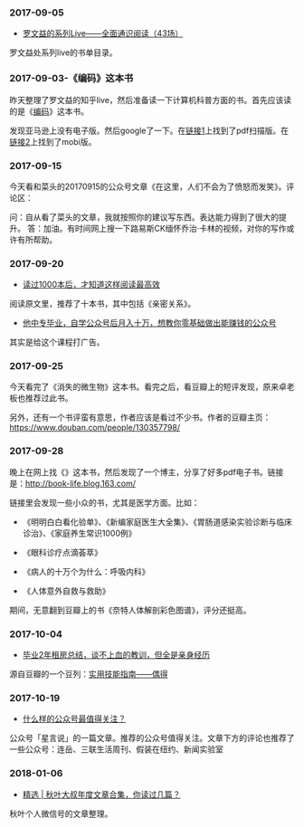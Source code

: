 




### 2017-09-05

- [罗文益的系列Live——全面通识阅读（43场）](https://zhuanlan.zhihu.com/p/24493860)

罗文益处系列live的书单目录。




### 2017-09-03-《编码》这本书

昨天整理了罗文益的知乎live，然后准备读一下计算机科普方面的书。首先应该读的是《[编码](https://book.douban.com/subject/20260928/)》这本书。

发现亚马逊上没有电子版。然后google了一下。在[链接1](https://github.com/yuanliangding/books/tree/master/%E2%97%8F%E7%A7%91%E2%97%8F%E6%99%AE%E2%97%8F%E7%B3%BB%E2%97%8F%E5%88%97%E2%97%8F)上找到了pdf扫描版。在[链接2](https://github.com/oneforce/book-warehouse/tree/master/%E6%9C%AA%E8%AF%BB/kindle)上找到了mobi版。



### 2017-09-15

今天看和菜头的20170915的公众号文章《在这里，人们不会为了愤怒而发笑》。评论区：

问：自从看了菜头的文章，我就按照你的建议写东西。表达能力得到了很大的提升。
答：加油。有时间网上搜一下路易斯CK缅怀乔治·卡林的视频，对你的写作或许有所帮助。





### 2017-09-20

- [读过1000本后，才知道这样阅读最高效](https://mp.weixin.qq.com/s?__biz=MjM5NTM5OTQ0MA==&mid=2651879754&idx=1&sn=6d9763683104e4c1660fd6ae4c6bd8ad&chksm=bd1dcb358a6a4223332ce79b91c7cbd4fae84d4027fd1ce2d90701c96dcb75c9652a06aa1965)

阅读原文里，推荐了十本书，其中包括《亲密关系》。


- [他中专毕业，自学公众号后月入十万，想教你零基础做出能赚钱的公众号](https://mp.weixin.qq.com/s?__biz=MzI4NjEwMjQ5OA==&mid=2652985799&idx=1&sn=35593eb82acca4af940eb9f7961c368d&chksm=f037ff4ac740765c8765c962d5a4837507be2d24cfaba474d95b8951b63d7c2fe2f347d33e10)

其实是给[](http://www.wekuo.com/l/s/23-387)这个课程打广告。




### 2017-09-25

今天看完了《消失的微生物》这本书。看完之后，看豆瓣上的短评发现，原来卓老板也推荐过此书。

另外，还有一个书评蛮有意思，作者应该是看过不少书。作者的豆瓣主页：<https://www.douban.com/people/130357798/>





### 2017-09-28

晚上在网上找《》这本书，然后发现了一个博主，分享了好多pdf电子书。链接是：<http://book-life.blog.163.com/>

链接里会发现一些小众的书，尤其是医学方面。比如：

- 《明明白白看化验单》、《新编家庭医生大全集》、《胃肠道感染实验诊断与临床诊治》、《家庭养生常识1000例》

- 《眼科诊疗点滴荟萃》

- 《病人的十万个为什么：呼吸内科》

- 《人体意外自救与救助》

期间，无意翻到豆瓣上的书《奈特人体解剖彩色图谱》，评分还挺高。




### 2017-10-04

- [毕业2年租房总结，谈不上血的教训，但全是亲身经历](https://www.douban.com/note/628106489/)

源自豆瓣的一个豆列：[实用技能指南——偶得](https://www.douban.com/doulist/3231483/)




### 2017-10-19

- [什么样的公众号最值得关注？](https://mp.weixin.qq.com/s?__biz=MzA4Mzc1MDc1NA==&mid=2652118109&idx=1&sn=9aac23ad2d93f6cb1ec6895a66eb9d62&chksm=84110650b3668f46a43a489d3711a2268a0491aa546365e18b9532ffce6e3a0c542977a8e0bd)

公众号「星言说」的一篇文章。推荐的公众号值得关注。文章下方的评论也推荐了一些公众号：连岳、三联生活周刊、假装在纽约、新闻实验室






### 2018-01-06

- [精选 | 秋叶大叔年度文章合集，你读过几篇？](https://mp.weixin.qq.com/s/Keb0uE9yhfoGs7vd7nbJug)

秋叶个人微信号的文章整理。


